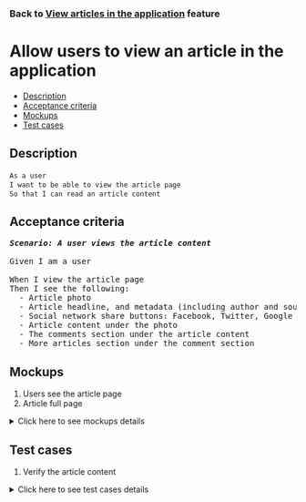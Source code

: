 ### Back to [View articles in the application](../../) feature

# Allow users to view an article in the application

- [Description](#description)
- [Acceptance criteria](#acceptance-criteria)
- [Mockups](#mockups)
- [Test cases](#test-cases)

## Description

    As a user
    I want to be able to view the article page
    So that I can read an article content

## Acceptance criteria

<pre>
<b><i>Scenario: A user views the article content</i></b>

Given I am a user

When I view the article page
Then I see the following:
  - Article photo
  - Article headline, and metadata (including author and source)
  - Social network share buttons: Facebook, Twitter, Google +
  - Article content under the photo
  - The comments section under the article content
  - More articles section under the comment section
</pre>

## Mockups

1. Users see the article page
2. Article full page

<details>
  <summary>Click here to see mockups details</summary>

**1. Users see the article page:**

![Users see the article page](/products/sports_hub_portal/mobile_application_features/articles_view/images/application_article_page.png)

**2. Article full page:**

![Article full page](/products/sports_hub_portal/mobile_application_features/articles_view/images/article_page.png)

</details>

## Test cases

1. Verify the article content

<details>
  <summary>Click here to see test cases details</summary>

### **#1. Verify the article content**

|Preconditions|Steps|Expected result
------|-------|----------
||1) Go to any category</br>2) Select the article</br>3) Examine the article page content|2) The article page is opened</br>3) The article corresponds to the mockup|
</details>
